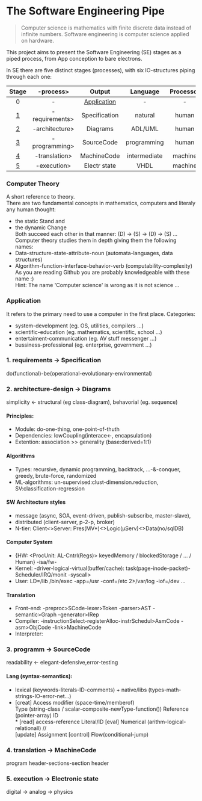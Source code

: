 # The Software Engineering Pipe

> Computer science is mathematics with finite discrete data instead of infinite numbers.
> Software engineering is computer science applied on hardware.

This project aims to present the Software Engineering (SE) stages as a piped process, from App conception to bare electrons.  

In SE there are five distinct stages (processes), with six IO-structures piping through each one:  

|Stage  | -process>      | Output        | Language     | Processor|  
|:---:  |:---:           |:---:          |:---:         |:---:     |
|0      | -              | [Application](#application)|-|-         |  
|[1](#1)| -requirements> | Specification | natural      | human    |  
|[2](#2)| -architecture> | Diagrams      | ADL/UML      | human    |
|[3](#3)| -programming>  | SourceCode    | programming  | human    |
|[4](#4)| -translation>  | MachineCode   | intermediate | machine  |
|[5](#5)| -execution>    | Electr state  | VHDL         | machine  |

### Computer Theory
A short reference to theory.  
There are two fundamental concepts in mathematics, computers and literaly any human thought:  
* the static Stand and  
* the dynamic Change  
Both succeed each other in that manner: (D) -> (S) -> (D) -> (S) ...  
Computer theory studies them in depth giving them the following names:
* Data-structure-state-attribute-noun (automata-languages, data structures)  
* Algorithm-function-interface-behavior-verb (computability-complexity)  
As you are reading Github you are probably knowledgeable with these name :)   
Hint: The name 'Computer science' is wrong as it is not science ... 

### Application
It refers to the primary need to use a computer in the first place.
Categories:
* system-development (eg. OS, utilities, compilers ...)
* scientific-education  (eg. mathematics, scientific, school ...)
* entertaiment-communication  (eg. AV stuff messenger ...)
* bussiness-professional (eg. enterprise, government ...)

### <a name="1"></a>1. requirements -> Specification
do(functional)-be(operational-evolutionary-environmental)
            
### <a name="2"></a>2. architecture-design -> Diagrams
simplicity <- structural (eg class-diagram), behavorial (eg. sequence)      

#### Principles:
* Module: do-one-thing, one-point-of-thuth  
* Dependencies: lowCoupling(interace<-, encapsulation)  
* Extention: association >> generality (base:derived=1:1)
            
#### Algοrithms
* Types: recursive, dynamic programming, backtrack, ...-&-conquer, greedy, brute-force, randomized  
* ML-algorithms: un-supervised:clust-dimension.reduction, SV:classification-regression
     
#### SW Architecture styles
* message (async, SOA, event-driven, publish-subscribe, master-slave),  
* distributed (client-server, p-2-p, broker)  
* N-tier: Client<>Server: Pres(MV*)<>Logic(μServ)<>Data(no/sqlDB)

#### Computer System
* {HW: <ProcUnit: AL-Cntrl(Regs)> keyedMemory / blockedStorage / <net>... / <graph-io> Human} -isa/fw-  
* Kernel: -driver-logical-virtual(buffer/cache): task(page-inode-packet)- Scheduler/IRQ/monit -syscall>  
* User: LD=/lib /bin/exec -app=/usr -conf=/etc 2>/var/log -iof=/dev ...  

#### Translation
* Front-end: -preproc>SCode-lexer>Token -parser>AST -semantic>Graph -generator>IRep  
* Compiler: -instructionSelect-registerAlloc-instrSchedul>AsmCode -asm>ObjCode -link>MachineCode  
* Interpreter:

### <a name="3"></a>3. programm -> SourceCode
readability <- elegant-defensive,error-testing  

#### Lang (syntax-semantics):
* lexical (keywords-literals-ID-comments) + native/libs (types-math-strings-IO-error-net...)
* [creat] Access modifier (space-time/memberof)  
            Type (string-class / scalar-composite-newType-function()) Reference (pointer-array) ID  
* [read] access-reference Literal/ΙD [eval] Numerical (arithm-logical-relationall) //  
            [update] Assignment [control] Flow(conditional-jump)

### <a name="4"></a>4. translation -> MachineCode
program header-sections-section header

### <a name="5"></a>5. execution -> Electronic state
digital -> analog -> physics
